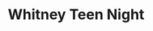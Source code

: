 ---
ee_id: '19'
site: '1'
type: '2'
long_id: 2004-011 Whitney Teen Night
url: 2004-011-whitney-teen-night
title: Whitney Teen Night
year: '2004'
medium: Live green screen event
commission:
add_credit: 'Collaboration with Paper Rad '
dims:
pitch:
ps: "<p>A karaoke set up / live video green screen was installed in the basement of
  the Whitney Museum on their free teen night. Teens were encouraged to make a music
  video while singing along to distorted midi / ring-tone versions of their favorite
  songs. Each video was available to take home for free on VHS tape."
live_url:
related:
youtube:
imgs: whitney-teen-night-2004-011-still-6-database-ih.jpg
subheading:
year2: '2004'
download:
add_credits: Paper Rad
related_code:
layout: things-i-made
---